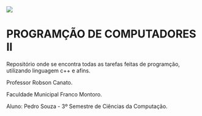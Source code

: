 <img src= "https://francomontoro.com.br/wp-content/uploads/2022/07/image-1.png">

# PROGRAMÇÃO DE COMPUTADORES II
Repositório onde se encontra todas as tarefas feitas de programção, utilizando linguagem c++ e afins.

Professor Robson Canato.


Faculdade Municipal Franco Montoro.


Aluno: Pedro Souza - 3º Semestre de Ciências da Computação.
